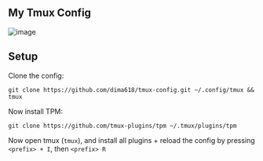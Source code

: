 ## My Tmux Config
![image](https://github.com/user-attachments/assets/26e90221-a997-4749-adbf-f2c21eb11d91)


## Setup
Clone the config:
```
git clone https://github.com/dima618/tmux-config.git ~/.config/tmux && tmux
```
Now install TPM:
```
git clone https://github.com/tmux-plugins/tpm ~/.tmux/plugins/tpm
```

Now open tmux (`tmux`), and install all plugins + reload the config by pressing `<prefix> + I`, then `<prefix> R`
